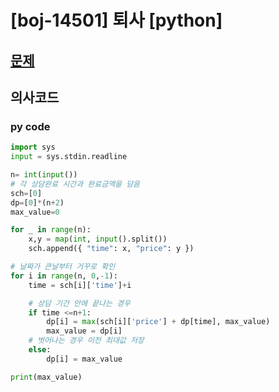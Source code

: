# [boj-14501] 퇴사 [python]

## [문제](https://www.acmicpc.net/problem/14501)

## 의사코드

### py code 

```py
import sys
input = sys.stdin.readline

n= int(input())
# 각 상담완료 시간과 완료금액을 담음
sch=[0]
dp=[0]*(n+2)
max_value=0

for _ in range(n):
    x,y = map(int, input().split())
    sch.append({ "time": x, "price": y })

# 날짜가 큰날부터 거꾸로 확인
for i in range(n, 0,-1):
    time = sch[i]['time']+i

    # 상담 기간 안에 끝나는 경우
    if time <=n+1:
        dp[i] = max(sch[i]['price'] + dp[time], max_value)
        max_value = dp[i]
    # 벗어나는 경우 이전 최대값 저장
    else:
        dp[i] = max_value

print(max_value)
```

